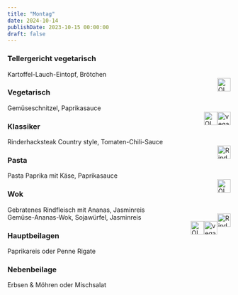 ```yaml
---
title: "Montag"
date: 2024-10-14
publishDate: 2023-10-15 00:00:00
draft: false
---
```

### Tellergericht vegetarisch  
<div class="flex-container">
<div>Kartoffel-Lauch-Eintopf, Brötchen</div><div margin-left="auto"><img loading="lazy" src="../images/OLV.png" style="float:right;" alt="OLV.png" height=30px></div></div>

### Vegetarisch  
<div class="flex-container">
<div>Gemüseschnitzel, Paprikasauce</div><div margin-left="auto"><img loading="lazy" src="../images/vegan.png" style="float:right;" alt="vegan.png" height=30px><img loading="lazy" src="../images/OLV.png" style="float:right;" alt="OLV.png" height=30px></div></div>

### Klassiker  
<div class="flex-container">
<div>Rinderhacksteak Country style, Tomaten-Chili-Sauce</div><div margin-left="auto"><img loading="lazy" src="../images/Rind.png" style="float:right;" alt="Rind.png" height=30px></div></div>

### Pasta  
<div class="flex-container">
<div>Pasta Paprika mit Käse, Paprikasauce</div><div margin-left="auto"><img loading="lazy" src="../images/OLV.png" style="float:right;" alt="OLV.png" height=30px></div></div>

### Wok  
<div class="flex-container">
<div>Gebratenes Rindfleisch mit Ananas, Jasminreis</div><div margin-left="auto"><img loading="lazy" src="../images/Rind.png" style="float:right;" alt="Rind.png" height=30px></div></div><div class="flex-container">
<div>Gemüse-Ananas-Wok, Sojawürfel, Jasminreis</div><div margin-left="auto"><img loading="lazy" src="../images/vegan.png" style="float:right;" alt="vegan.png" height=30px><img loading="lazy" src="../images/OLV.png" style="float:right;" alt="OLV.png" height=30px></div></div>

### Hauptbeilagen  
<div class="flex-container">
<div>Paprikareis oder Penne Rigate </div><div margin-left="auto"></div></div>

### Nebenbeilage  
<div class="flex-container">
<div>Erbsen & Möhren oder Mischsalat </div><div margin-left="auto"></div></div>

